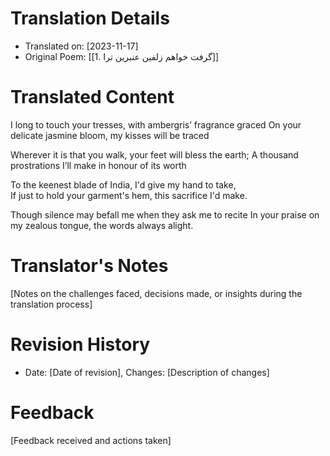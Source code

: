 # Translation Details
- Translated on: [2023-11-17]
- Original Poem: [[1. گرفت خواهم زلفین عنبرین ترا]]

# Translated Content

I long to touch your tresses, with ambergris’ fragrance graced
On your delicate jasmine bloom, my kisses will be traced

Wherever it is that you walk, your feet will bless the earth;
A thousand prostrations I’ll make in honour of its worth

To the keenest blade of India, I'd give my hand to take,  
If just to hold your garment's hem, this sacrifice I'd make.  

Though silence may befall me when they ask me to recite
In your praise on my zealous tongue, the words always alight.





# Translator's Notes
[Notes on the challenges faced, decisions made, or insights during the translation process]

# Revision History
- Date: [Date of revision], Changes: [Description of changes]

# Feedback
[Feedback received and actions taken]

